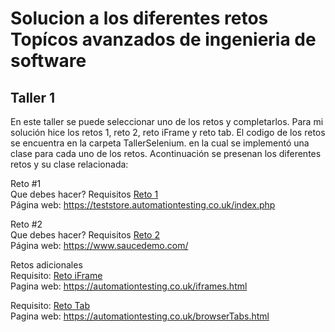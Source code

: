 # Solucion a los diferentes retos Topícos avanzados de ingenieria de software

## Taller 1
En este taller se puede seleccionar uno de los retos y completarlos. Para mi solución hice los retos 1, reto 2, reto iFrame y reto tab. El codigo de los retos se encuentra en la carpeta TallerSelenium. en la cual se implementó una clase para cada uno de los retos. 
Acontinuación se presenan los diferentes retos y su clase relacionada:


Reto #1  
Que debes hacer? Requisitos [Reto 1](https://drive.google.com/file/d/1YI98bM5R6yNbC6cOVAuOeKDXg0p6zCkP/view)  
Página web: https://teststore.automationtesting.co.uk/index.php  

Reto #2  
Que debes hacer? Requisitos [Reto 2](https://drive.google.com/file/d/1EIPI1NoGWxeFegPcL6tQXst6GWkG3PlM/view)  
Página web: https://www.saucedemo.com/  

Retos adicionales  
Requisito: [Reto iFrame](https://automationtesting.co.uk/iframes.html)  
Pagina web: https://automationtesting.co.uk/iframes.html  

Requisito: [Reto Tab](https://drive.google.com/file/d/1lYnalF_gNhuNdGp2WkvcAdzCY5jQ0_uH/view)  
Pagina web: https://automationtesting.co.uk/browserTabs.html
